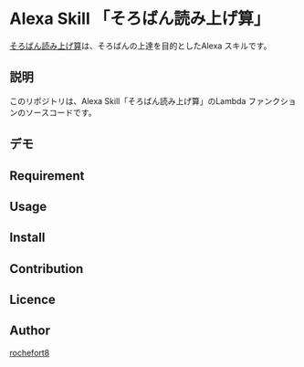 Alexa Skill 「そろばん読み上げ算」
====
[そろばん読み上げ算](https://www.amazon.co.jp/dp/B07DBQLFV9/ref=sr_1_2?s=digital-skills&ie=UTF8&qid=1527557139&sr=1-2&keywords=%E3%81%9D%E3%82%8D%E3%81%B0%E3%82%93%E8%AA%AD%E3%81%BF%E4%B8%8A%E3%81%92%E7%AE%97)は、そろばんの上達を目的としたAlexa スキルです。

## 説明
このリポジトリは、Alexa Skill「そろばん読み上げ算」のLambda ファンクションのソースコードです。

## デモ

## Requirement

## Usage

## Install

## Contribution

## Licence

## Author

[rochefort8](https://github.com/rochefort8)
